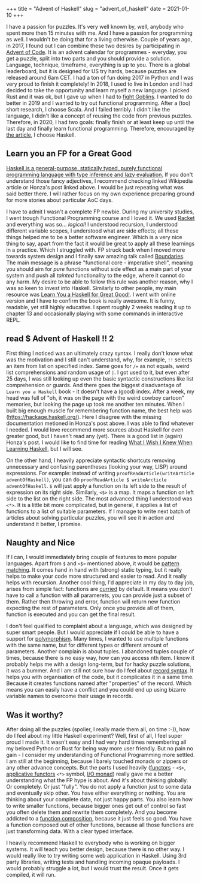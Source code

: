 +++
title = "Advent of Haskell"
slug = "advent_of_haskell"
date = 2021-01-10
+++

I have a passion for puzzles. It's very well known by, well, anybody who spent more then 15 minutes with me. And I have a passion for programming as well. I wouldn't be doing that for a living otherwise. Couple of years ago, in 2017, I found out I can combine these two desires by participating in [Advent of Code](https://adventofcode.com/). It is an advent calendar for programmes - everyday, you get a puzzle, split into two parts and you should provide a solution. Language, technique, timeframe, everything is up to you. There is a global leaderboard, but it is designed for US try hards, because puzzles are released around 6am CET. I had a ton of fun doing 2017 in Python and I was very proud to finish it completely! In 2018, I used to live in London and I had decided to take the opportunity and learn myself a new language. I picked Rust and it was ok, but I gave up when I had to [fight Goblins](https://adventofcode.com/2018/day/15). I wanted to do better in 2019 and I wanted to try out functional programming. After a (too) short research, I choose Scala. And I failed terribly. I didn't like the language, I didn't like a concept of reusing the code from previous puzzles. Therefore, in 2020, I had two goals: finally finish or at least keep up until the last day and finally learn functional programming. Therefore, encouraged by [the article](https://honzajavorek.cz/blog/courting-haskell/), I choose Haskell. 

## Learn you an FP for a Great Good
[Haskell is a general-purpose, statically typed, purely functional programming language with type inference and lazy evaluation.](https://en.wikipedia.org/wiki/Haskell_%28programming_language%29) If you don't understand those fancy adjectives, I recommend checking linked Wikipedia article or Honza's post linked above. I would be just repeating what was said better there. I will rather focus on my own experience preparing ground for more stories about particular AoC days.

I have to admit I wasn't a complete FP newbie. During my university studies, I went trough Functional Programming course and I loved it. We used [Racket](https://racket-lang.org/) and everything was so... _logical_! I understood recursion, I understood different variable scopes, I understood what are side effects; all these things helped me to be a better software engineer. Which is a very nice thing to say, apart from the fact it would be great to apply all these learnings in a practice. Which I struggled with. FP struck back when I moved more towards system design and I finally saw amazing talk called [Boundaries](https://www.youtube.com/watch?v=eOYal8elnZk). The main message is a phrase "functional core - imperative shell", meaning you should aim for _pure_ functions without side effect as a main part of your system and push all _tainted_ functionality to the edge, where it cannot do any harm. My desire to be able to follow this rule was another reason, why I was so keen to invest into Haskell. Similarly to other people, my main resource was [Learn You a Haskell for Great Good!](http://learnyouahaskell.com/). I went with online version and I have to confirm the book is really awesome. It is funny, readable, yet still highly educative. I spent roughly 2 weeks reading it up to chapter 13 and occasionally playing with some commands in interactive REPL.

## read $ Advent of Haskell !! 2
First thing I noticed was an ultimately crazy syntax. I really don't know what was the motivation and I still can't understand, why, for example, `!!` selects an item from list on specified index. Same goes for `/=` as not equals, weird list comprehensions and random usage of `|`. I got used to it, but even after 25 days, I was still looking up even the basic syntactic constructions like list comprehension or guards. And there goes the biggest disadvantage of `Learn you a Haskell` book - it doesn't have a (good) index. After a week, my head was full of "oh, it was on the page with the weird cowboy cartoon" memories, but looking the page up took me another ten minutes. When I built big enough muscle for remembering function name, the best help was (https://hackage.haskell.org/). Here I disagree with the missing documentation metioned in Honza's post above. I was able to find whatever I needed. I would love recommend more sources about Haskell for even greater good, but I haven't read any (yet). There is a good list in (again) Honza's post. I would like to find time for reading [What I Wish I Knew When Learning Haskell](http://dev.stephendiehl.com/hask/), but I will see.

 On the other hand, I heavily appreciate syntactic shortcuts removing unnecessary and confusing parentheses (looking your way, LISP) around expressions. For example: instead of writing `proofReadArticle(writeArticle adventOfHaskell)`, you can do `proofReadArticle $ writeArcticle adventOfHaskell`. `$` will just apply a function on its left side to the result of expression on its right side. Similarly, `<$>` is a map. It maps a function on left side to the list on the right side. The most advanced thing I understood was `<*>`. It is a little bit more complicated, but in general, it applies a list of functions to a list of suitable parameters. If I manage to write next batch of articles about solving particular puzzles, you will see it in action and understand it better, I promise.


## Naughty and Nice
If I can, I would immediately bring couple of features to more popular languages. Apart from `$` and `<$>` mentioned above, it would be [pattern matching](http://learnyouahaskell.com/syntax-in-functions#pattern-matching). It comes hand in hand with (strong) static typing, but it really helps to make your code more structured and easier to read. And it really helps with recursion. Another cool thing, I'd appreciate in my day to day job, arises from simple fact: functions are [curried](http://learnyouahaskell.com/higher-order-functions#curried-functions) by default. It means you don't have to call a function with all paramerets, you can provide just a subset of them. Rather then throwing and error, function will return new function expecting the rest of parameters. Only once you provide all of them, function is executed and you can get the final result.

I don't feel qualified to complaint about a language, which was designed by super smart people. But I would appreciate if I could be able to have a support for [polymorphism](https://en.wikipedia.org/wiki/Polymorphism_(computer_science)). Many times, I wanted to use multiple functions with the same name, but for different types or different amount of parameters. Another complain is about tuples. I abandoned tuples couple of times, because there is no easy way, how can you access nth item. I know it probably helps me with a design long-term, but for hacky puzzle solutions, it was a bummer. And I am still not sure how do I feel about [record syntax](http://learnyouahaskell.com/making-our-own-types-and-typeclasses#record-syntax). It helps you with organisation of the code, but it complicates it in a same time. Because it creates functions named after "properties" of the record. Which means you can easily have a conflict and you could end up using bizarre variable names to overcome their usage in records.

## Was it worthy?
After doing all the puzzles (spolier, I really made them all, on time :-)), how do I feel about my little Haskell experiment? Well, first of all, I feel super proud I made it. It wasn't easy and I had very hard times remembering all my beloved Python or Rust for being way more user friendly. But no pain no gain - I consider my understanding of Functional Programming more settled. I am still at the beginning, because I barely touched monads or zippers or any other advance concepts. But the parts I used heavily ([functors](http://learnyouahaskell.com/functors-applicative-functors-and-monoids#functors-redux) - `<$>`, [applicative functors](http://learnyouahaskell.com/functors-applicative-functors-and-monoids#applicative-functors) `<*>` symbol, [I/O monad](http://learnyouahaskell.com/input-and-output)) really gave me a better understanding what the FP hype is about. And it's about thinking globally. Or completely. Or just "fully". You do not apply a function just to some data and eventually skip other. You have either everything or nothing. You are thinking about your complete data, not just happy parts. You also learn how to write smaller functions, because bigger ones get out of control so fast you often delete them and rewrite them completely. And you become addicted to a [function composition](http://learnyouahaskell.com/higher-order-functions#composition), because it just feels so good. You have a function composed out of other functions, because all those functions are just transforming data. With a clear typed interface. 

I heavily recommend Haskell to everybody who is working on bigger systems. It will teach you better design, because there is no other way. I would really like to try writing some web application in Haskell. Using 3rd party libraries, writing tests and handling incoming opaque payloads. I would probably struggle a lot, but I would trust the result. Once it gets compiled, it will run.
